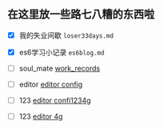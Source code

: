 ## 在这里放一些路七八糟的东西啦


- [x] 我的失业间歇 `loser33days.md`
- [x] es6学习小记录 `es6blog.md`
- [ ] soul_mate [work_records](/work_soul_mate)
- [ ] editor [editor config](/editor)

- [ ] 123 [editor confi1234g](/editor/sublime)
- [ ] 123 [editor 4g](/editor/sublime/index.md)
